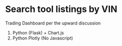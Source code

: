 # Search tool listings by VIN
Trading Dashboard per the upward discussion


1.  Python (Flask) + Chart.js
2.  Python Plotly (No Javascript)

